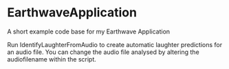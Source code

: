 # EarthwaveApplication
A short example code base for my Earthwave Application


Run IdentifyLaughterFromAudio to create automatic laughter predictions for an audio file. You can change the audio file analysed by altering the audiofilename within the script.
